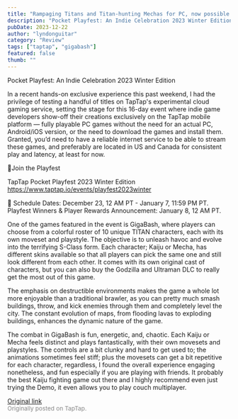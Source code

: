 ```yaml
---
title: "Rampaging Titans and Titan-hunting Mechas for PC, now possible on Mobile (Cloud) | GigaBash"
description: "Pocket Playfest: An Indie Celebration 2023 Winter Edition"
pubDate: 2023-12-22
author: "lyndonguitar"
category: "Review"
tags: ["taptap", "gigabash"]
featured: false
thumb: ""
---
```


Pocket Playfest: An Indie Celebration 2023 Winter Edition

In a recent hands-on exclusive experience this past weekend, I had the privilege of testing a handful of titles on TapTap's experimental cloud gaming service, setting the stage for this 16-day event where indie game developers show-off their creations exclusively on the TapTap mobile platform — fully playable PC games without the need for an actual PC, Android/iOS version, or the need to download the games and install them.  Granted, you’d need to have a reliable internet service to be able to stream these games, and preferably are located in US and Canada for consistent play and latency, at least for now.

🔗Join the Playfest

TapTap Pocket Playfest 2023 Winter Edition
https://www.taptap.io/events/playfest2023winter

📅 Schedule
Dates: December 23, 12 AM PT - January 7, 11:59 PM PT.
Playfest Winners & Player Rewards Announcement: January 8, 12 AM PT.

One of the games featured in the event is GigaBash, where players can choose from a colorful roster of 10 unique TITAN characters, each with its own moveset and playstyle. The objective is to unleash havoc and evolve into the terrifying S-Class form.  Each character; Kaiju or Mecha, has different skins available so that all players can pick the same one and still look different from each other. It comes with its own original cast of characters, but you can also buy the Godzilla and Ultraman DLC to really get the most out of this game.

The emphasis on destructible environments makes the game a whole lot more enjoyable than a traditional brawler, as you can pretty much smash buildings, throw, and kick enemies through them and completely level the city. The constant evolution of maps, from flooding lavas to exploding buildings, enhances the dynamic nature of the game.

The combat in GigaBash is fun, energetic, and, chaotic. Each Kaiju or Mecha feels distinct and plays fantastically, with their own movesets and playstyles. The controls are a bit clunky and hard to get used to; the animations sometimes feel stiff; plus the movesets can get a bit repetitive for each character, regardless, I found the overall experience engaging nonetheless, and fun especially if you are playing with friends. It probably the best Kaiju fighting game out there and I highly recommend even just trying the Demo, it even allows you to play couch multiplayer.

[Original link](https://www.taptap.io/post/6654220)<br><span style="font-size: 0.95em; color: #888;">Originally posted on TapTap.</span>
